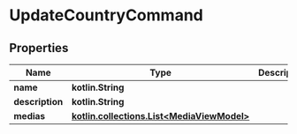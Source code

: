 
# UpdateCountryCommand

## Properties
Name | Type | Description | Notes
------------ | ------------- | ------------- | -------------
**name** | **kotlin.String** |  |  [optional]
**description** | **kotlin.String** |  |  [optional]
**medias** | [**kotlin.collections.List&lt;MediaViewModel&gt;**](MediaViewModel.md) |  |  [optional]




